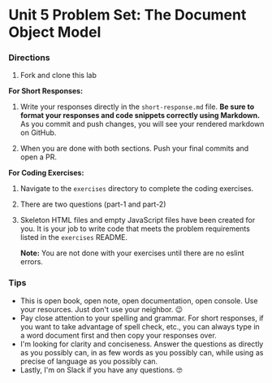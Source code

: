 # Unit 5 Problem Set: The Document Object Model

### Directions
1. Fork and clone this lab

**For Short Responses:**

1. Write your responses directly in the `short-response.md` file. **Be sure to format your responses and code snippets correctly using Markdown.** As you commit and push changes, you will see your rendered markdown on GitHub.

2. When you are done with both sections. Push your final commits and open a PR.

**For Coding Exercises:**

1. Navigate to the `exercises` directory to complete the coding exercises.
2. There are two questions (part-1 and part-2)
3. Skeleton HTML files and empty JavaScript files have been created for you. It is your job to write code that meets the problem requirements listed in the `exercises` README.

   **Note:** You are not done with your exercises until there are no eslint errors.


### Tips
* This is open book, open note, open documentation, open console. Use your resources. Just don't use your neighbor. 😉
* Pay close attention to your spelling and grammar. For short responses, if you want to take advantage of spell check, etc., you can always type in a word document first and then copy your responses over.
* I'm looking for clarity and conciseness. Answer the questions as directly as you possibly can, in as few words as you possibly can, while using as precise of language as you possibly can.
* Lastly, I'm on Slack if you have any questions. 🤓
